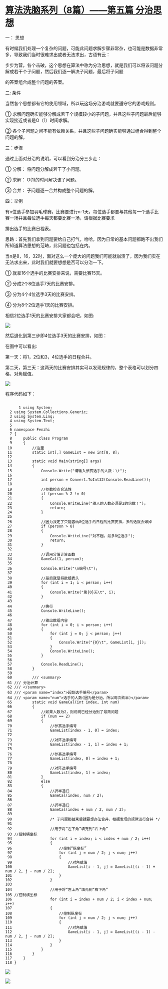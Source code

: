 # [算法洗脑系列（8篇）——第五篇 分治思想][0] 


一： 思想

有时候我们处理一个复杂的问题，可能此问题求解步骤非常杂，也可能是数据非常多，导致我们当时很难求出或者无法求出，古语有云：

步步为营，各个击破，这个思想在算法中称为分治思想，就是我们可以将该问题分解成若干个子问题，然后我们逐一解决子问题，最后将子问题

的答案组合成整个问题的答案。

二: 条件

当然各个思想都有它的使用领域，所以玩这场分治游戏就要遵守它的游戏规则。

① 求解问题确实能够分解成若干个规模较小的子问题，并且这些子问题最后能够实现接近或者是O（1）时间求解。

② 各个子问题之间不能有依赖关系，并且这些子问题确实能够通过组合得到整个问题的解。

三：步骤

通过上面对分治的说明，可以看到分治分三步走：

① 分解： 将问题分解成若干了小问题。

② 求解： O(1)的时间解决该子问题。

③ 合并： 子问题逐一合并构成整个问题的解。

四：举例

有n位选手参加羽毛球赛，比赛要进行n-1天，每位选手都要与其他每一个选手比赛一场并且每位选手每天都要比赛一场，请根据比赛要求

排出选手的比赛日程表。

思路：首先我们拿到问题要给自己打气，哈哈，因为日常的基本问题都跑不出我们所知道算法思想的范畴，此问题也包括在内。

当n是8，16，32时，面对这么一个庞大的问题我们可能就崩溃了，因为我们实在无法求出来，此时我们就要想想是否可以分治一下。

① 就拿16个选手的比赛安排来说，需要比赛15天。

② 分成2个8位选手7天的比赛安排。

③ 分为4个4位选手3天的比赛安排。

④ 分为8个2位选手1天的比赛安排。

相信2位选手1天的比赛安排大家都会吧，如图:

![][1]

然后退化到第三步即4位选手3天的比赛安排，如图：

在图中可以看出:

第一天：将1，2位和3，4位选手的日程合并。

第二天，第三天：这两天的比赛安排其实可以发现规律的，整个表格可以划分四格，对角赋值。

![][2]

程序代码如下：

 
```

      1 using System;  
  2 using System.Collections.Generic;  
  3 using System.Linq;  
  4 using System.Text;  
  5   
  6 namespace Fenzhi  
  7 {  
  8     public class Program  
  9     {  
 10         //这里  
 11         static int[,] GameList = new int[8, 8];  
 12   
 13         static void Main(string[] args)  
 14         {  
 15             Console.Write("请输入参赛选手的人数：\t");  
 16   
 17             int person = Convert.ToInt32(Console.ReadLine());  
 18   
 19             //参数检查合法性  
 20             if (person % 2 != 0)  
 21             {  
 22                 Console.WriteLine("输入的人数必须是2的倍数！");  
 23                 return;  
 24             }  
 25   
 26             //因为我定了只能容纳8位选手的日程的比赛安排，多的话就会爆掉  
 27             if (person > 8)  
 28             {  
 29                 Console.WriteLine("对不起，最多8位选手");  
 30                 return;  
 31             }  
 32   
 33             //调用分值计算函数  
 34             GameCal(1, person);  
 35   
 36             Console.Write("\n编号\t");  
 37   
 38             //最后就是将数组表头  
 39             for (int i = 1; i < person; i++)  
 40             {  
 41                 Console.Write("第{0}天\t", i);  
 42             }  
 43   
 44             //换行  
 45             Console.WriteLine();  
 46   
 47             //输出数组内容  
 48             for (int i = 0; i < person; i++)  
 49             {  
 50                 for (int j = 0; j < person; j++)  
 51                 {  
 52                     Console.Write("{0}\t", GameList[i, j]);  
 53                 }  
 54                 Console.WriteLine();  
 55             }  
 56   
 57             Console.ReadLine();  
 58         }  
 59   
 60         /// <summary>  
 61 /// 分治计算  
 62 /// </summary>  
 63 /// <param name="index">起始选手编号</param>  
 64 /// <param name="num">选手的人数(因为是分治，所以每次砍半)</param>  
 65         static void GameCal(int index, int num)  
 66         {  
 67             //如果人数为2，则说明已经分治到了最简问题  
 68             if (num == 2)  
 69             {  
 70                 //参赛选手编号  
 71                 GameList[index - 1, 0] = index;  
 72   
 73                 //对阵选手编号  
 74                 GameList[index - 1, 1] = index + 1;  
 75   
 76                 //参赛选手编号  
 77                 GameList[index, 0] = index + 1;  
 78   
 79                 //对阵选手编号  
 80                 GameList[index, 1] = index;  
 81             }  
 82             else  
 83             {  
 84                 //折半递归  
 85                 GameCal(index, num / 2);  
 86   
 87                 //折半递归  
 88                 GameCal(index + num / 2, num / 2);  
 89   
 90                 /* 子问题都结束后就要想办法合并，根据发现的规律进行合并 */  
 91   
 92                 //用于将“左下角”填充到“右上角”  
 93 //控制横坐标  
 94                 for (int i = index; i < index + num / 2; i++)  
 95                 {  
 96                     //控制“纵坐标”  
 97                     for (int j = num / 2; j < num; j++)  
 98                     {  
 99                         //对角赋值  
100                         GameList[i - 1, j] = GameList[(i - 1) + num / 2, j - num / 2];  
101                     }  
102                 }  
103   
104                 //用于将“左上角”填充到“右下角”  
105 //控制横坐标  
106                 for (int i = index + num / 2; i < index + num; i++)  
107                 {  
108                     //控制纵坐标  
109                     for (int j = num / 2; j < num; j++)  
110                     {  
111                         //对角赋值  
112                         GameList[i - 1, j] = GameList[(i - 1) - num / 2, j - num / 2];  
113                     }  
114                 }  
115             }  
116         }  
117     }  
118 }
```

![][3]

![][4]

[0]: http://www.cnblogs.com/huangxincheng/archive/2012/02/07/2340797.html
[1]: http://pic002.cnblogs.com/images/2012/214741/2012020701095419.png
[2]: http://pic002.cnblogs.com/images/2012/214741/2012020701211389.png
[3]: http://pic002.cnblogs.com/images/2012/214741/2012020701242930.png
[4]: http://pic002.cnblogs.com/images/2012/214741/2012020701245918.png